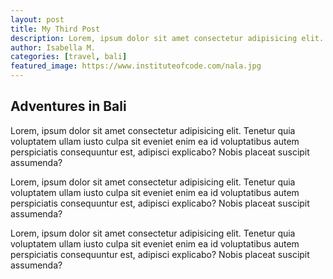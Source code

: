 ```yaml
---
layout: post
title: My Third Post 
description: Lorem, ipsum dolor sit amet consectetur adipisicing elit. Tenetur quia voluptatem ullam iusto culpa sit eveniet enim ea id voluptatibus autem perspiciatis consequuntur est, adipisci explicabo? Nobis placeat suscipit assumenda?
author: Isabella M.
categories: [travel, bali]
featured_image: https://www.instituteofcode.com/nala.jpg
---
```



## Adventures in Bali 

Lorem, ipsum dolor sit amet consectetur adipisicing elit. Tenetur quia voluptatem ullam iusto culpa sit eveniet enim ea id voluptatibus autem perspiciatis consequuntur est, adipisci explicabo? Nobis placeat suscipit assumenda?

Lorem, ipsum dolor sit amet consectetur adipisicing elit. Tenetur quia voluptatem ullam iusto culpa sit eveniet enim ea id voluptatibus autem perspiciatis consequuntur est, adipisci explicabo? Nobis placeat suscipit assumenda?

Lorem, ipsum dolor sit amet consectetur adipisicing elit. Tenetur quia voluptatem ullam iusto culpa sit eveniet enim ea id voluptatibus autem perspiciatis consequuntur est, adipisci explicabo? Nobis placeat suscipit assumenda?